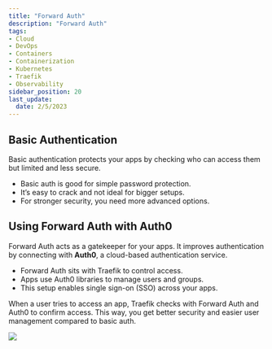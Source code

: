 ```yaml
---
title: "Forward Auth"
description: "Forward Auth"
tags: 
- Cloud
- DevOps
- Containers
- Containerization
- Kubernetes
- Traefik
- Observability
sidebar_position: 20
last_update:
  date: 2/5/2023
---
```



## Basic Authentication

Basic authentication protects your apps by checking who can access them but limited and less secure.

- Basic auth is good for simple password protection.
- It’s easy to crack and not ideal for bigger setups.
- For stronger security, you need more advanced options.

## Using Forward Auth with Auth0

Forward Auth acts as a gatekeeper for your apps. It improves authentication by connecting with **Auth0**, a cloud-based authentication service.

- Forward Auth sits with Traefik to control access.
- Apps use Auth0 libraries to manage users and groups.
- This setup enables single sign-on (SSO) across your apps.

When a user tries to access an app, Traefik checks with Forward Auth and Auth0 to confirm access. This way, you get better security and easier user management compared to basic auth.

<div class="img-center"> 

![](/img/docs/all-things-devops-traefik-forward-auth.png)

</div>